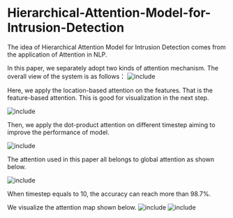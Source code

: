 # Hierarchical-Attention-Model-for-Intrusion-Detection
The idea of Hierarchical Attention Model for Intrusion Detection comes from the application of Attention in NLP.

In this paper, we separately adopt two kinds of attention mechanism. The overall view of the system is as follows：
![include](https://github.com/FlamingJay/Hierarchical-Attention-Model-for-Intrusion-Detection/blob/master/figure/model.png)


Here, we apply the location-based attention on the features. That is the feature-based attention. This is good for visualization in the next step.

![include](https://github.com/FlamingJay/Hierarchical-Attention-Model-for-Intrusion-Detection/blob/master/figure/location-attention.png)

Then, we apply the dot-product attention on different timestep aiming to improve the performance of model.

![include](https://github.com/FlamingJay/Hierarchical-Attention-Model-for-Intrusion-Detection/blob/master/figure/dot.png)

The attention used in this paper all belongs to global attention as shown below.

![include](https://github.com/FlamingJay/Hierarchical-Attention-Model-for-Intrusion-Detection/blob/master/figure/global.png)


When timestep equals to 10, the accuracy can reach more than 98.7%.

We visualize the attention map shown below.
![include](https://github.com/FlamingJay/Hierarchical-Attention-Model-for-Intrusion-Detection/blob/master/figure/normal_1.png)
![include](https://github.com/FlamingJay/Hierarchical-Attention-Model-for-Intrusion-Detection/blob/master/figure/normal_2.png)
